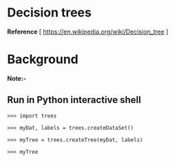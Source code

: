 # Decision trees
**Reference** [ https://en.wikipedia.org/wiki/Decision_tree ]

# Background


**Note:-** 

## Run in Python interactive shell
    >>> import trees

    >>> myDat, labels = trees.createDataSet()

    >>> myTree = trees.createTree(myDat, labels)    
    
    >>> myTree

